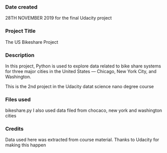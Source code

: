 ### Date created
28TH NOVEMBER 2019 for the final Udacity project

### Project Title
The US Bikeshare Project

### Description
In this project, Python is used to explore data related to bike share systems for three major cities in the United States — Chicago, New York City, and Washington.

This is the 2nd project in the Udacity datat science nano degree course
### Files used
bikeshare.py
I also used data filed from chocaco, new york and washington cities
### Credits
Data used here was extracted from course material. Thanks to Udacity for making this happen

